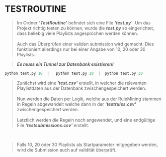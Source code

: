 <br><br><br>
# TESTROUTINE

> Im Ordner ***'TestRoutine'*** befindet sich eine File ***'test.py'***.
Um das Projekt richtig testen zu können, wurde die ***test.py*** so eingerichtet, dass beliebig
viele Playlists angesprochen werden können. 
><br><br>
Auch das Überprüfen einer validen submission wird gemacht. Dies funktioniert allerdings nur bei einer Angabe
von 10, 20 oder 30 Playlists.

>***Es muss ein Tunnel zur Datenbank existieren!***

```python
python test.py 10  |   python test.py 20  |  python test.py 30  
```


>Zunächst wird eine ***'test.csv'*** erstellt, in welcher die relevanten Playlistdaten aus der Datenbank zwischengespeichert werden.<br><br>
Nun werden die Daten per Logik, welche aus der RuleMining stammen in Regeln abgewandelt welche dann in der ***'testrules.csv'*** zwischengespeichert werden. <br><br>
Letztlich werden die Regeln noch angewendet, und eine endgültige File ***'testsubmissions.csv'*** erstellt.

<br>

> Falls 10, 20 oder 30 Playlists als Startparameter mitgegeben werden, wird die Submission auch auf validität überprüft.


